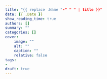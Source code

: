 ```yaml
---
title: "{{ replace .Name "-" " " | title }}"
date: {{ .Date }}
show_reading_time: true
authors: []
summary: ""
categories: []
cover:
    image: ""
    alt: ""
    caption: ""
    relative: false
tags:
-
draft: true
---
```

